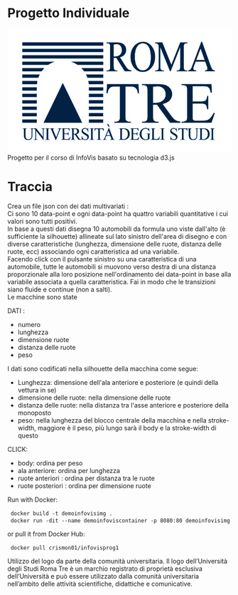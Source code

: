# Progetto Individuale 
![Logo Roma Tre](figure/Logo_Roma_Tre.jpg)
<br/>
Progetto per il corso di InfoVis basato su tecnologia d3.js

# Traccia<br/>
Crea un file json con dei dati multivariati :<br/> 
Ci sono 10 data-point e ogni data-point ha quattro variabili quantitative i cui valori sono tutti positivi.<br/>
In base a questi dati disegna 10 automobili da formula uno viste dall'alto (è sufficiente la silhouette) allineate sul lato sinistro dell'area di disegno e con diverse caratteristiche (lunghezza, dimensione delle ruote, distanza delle ruote, ecc) associando ogni caratteristica ad una variabile. <br/>
Facendo click con il pulsante sinistro su una caratteristica di una automobile, tutte le automobili si muovono verso destra di una distanza proporzionale alla loro posizione nell'ordinamento dei data-point in base alla variabile associata a quella caratteristica. Fai in modo che le transizioni siano fluide e continue (non a salti). <br/>
Le macchine sono state

DATI :
* numero
* lunghezza
* dimensione ruote
* distanza delle ruote
* peso

I dati sono codificati nella  silhouette della macchina come segue:
* Lunghezza: dimensione dell'ala anteriore e posteriore (e quindi della vettura in se)
* dimensione delle ruote: nella dimensione delle ruote
* distanza delle ruote: nella distanza tra l'asse anteriore e posteriore della monoposto
* peso: nella lunghezza del blocco centrale della macchina e nella stroke-width, maggiore è il peso, più lungo sarà il body e la stroke-width di questo

CLICK: <br/>
* body: ordina per peso <br/>
* ala anteriore: ordina per lunghezza  <br/>
* ruote anteriori : ordina per distanza tra le ruote  <br/>
* ruote posteriori : ordina per dimensione ruote  <br/>

Run with Docker: <br/>
 `````
  docker build -t demoinfovisimg .
  docker run -dit --name demoinfoviscontainer -p 8080:80 demoinfovisimg
 `````
or pull it from Docker Hub:
 `````
  docker pull crismon01/infovisprog1
 `````
Utilizzo del logo da parte della comunità universitaria.
Il logo dell’Università degli Studi Roma Tre è un marchio registrato di proprietà esclusiva dell’Università e può essere utilizzato dalla comunità universitaria nell’ambito delle attività scientifiche, didattiche e comunicative.